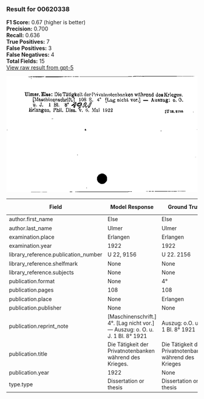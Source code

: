 ### Result for 00620338
**F1 Score:** 0.67 (higher is better)<br>**Precision:** 0.700<br>**Recall:** 0.636<br>**True Positives:** 7<br>**False Positives:** 3<br>**False Negatives:** 4<br>**Total Fields:** 15<br>[View raw result from gpt-5](https://github.com/RISE-UNIBAS/humanities_data_benchmark/blob/main/results/2025-09-02/T0165/request_T0165_00620338.json)

<img src="https://github.com/RISE-UNIBAS/humanities_data_benchmark/blob/main/benchmarks/zettelkatalog/images/00620338.jpg?raw=true" alt="00620338" width="600px">

| Field | Model Response | Ground Truth | Fuzzy Score | Match |
|-------|----------------|--------------|-------------|-------|
| author.first_name | Else | Else | 1.000 | ✅ |
| author.last_name | Ulmer | Ulmer | 1.000 | ✅ |
| examination.place | Erlangen | Erlangen | 1.000 | ✅ |
| examination.year | 1922 | 1922 | 1.000 | ✅ |
| library_reference.publication_number | U 22, 9156 | U 22. 2156 | 0.800 | ❌ |
| library_reference.shelfmark | None | None | 1.000 | ✅ |
| library_reference.subjects | None | None | 1.000 | ✅ |
| publication.format | None | 4° | 0.000 | ❌ |
| publication.pages | 108 | 108 | 1.000 | ✅ |
| publication.place | None | Erlangen | 0.000 | ❌ |
| publication.publisher | None | None | 1.000 | ✅ |
| publication.reprint_note | [Maschinenschrift.] 4°. [Lag nicht vor.] — Auszug: o. O. u. J. 1 Bl. 8° 1921 | Auszug: o.O. u. J. 1 Bl. 8° 1921 | 0.593 | ❌ |
| publication.title | Die Tätigkeit der Privatnotenbanken während des Krieges. | Die Tätigkeit der Privatnotenbanken während des Krieges | 0.991 | ✅ |
| publication.year | 1922 | None | 0.000 | ❌ |
| type.type | Dissertation or thesis | Dissertation or thesis | 1.000 | ✅ |
